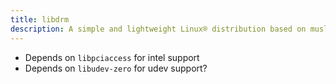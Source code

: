 ```yaml
---
title: libdrm
description: A simple and lightweight Linux® distribution based on musl libc and toybox
---
```


- Depends on `libpciaccess` for intel support
- Depends on `libudev-zero` for udev support?

